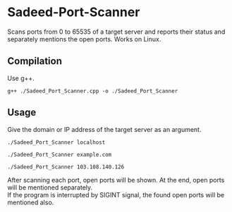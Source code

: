 # Sadeed-Port-Scanner
Scans ports from 0 to 65535 of a target server and reports their status and separately mentions the open ports. Works on Linux.

## Compilation
Use g++.
```
g++ ./Sadeed_Port_Scanner.cpp -o ./Sadeed_Port_Scanner
```

## Usage
Give the domain or IP address of the target server as an argument.
```
./Sadeed_Port_Scanner localhost
```
```
./Sadeed_Port_Scanner example.com
```
```
./Sadeed_Port_Scanner 103.108.140.126
```

After scanning each port, open ports will be shown. At the end, open ports will be mentioned separately.  
If the program is interrupted by SIGINT signal, the found open ports will be mentioned also.

